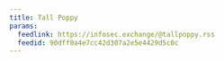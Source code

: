```yaml
---
title: Tall Poppy
params:
  feedlink: https://infosec.exchange/@tallpoppy.rss
  feedid: 90dff0a4e7cc42d307a2e5e4429d5c0c
---
```


